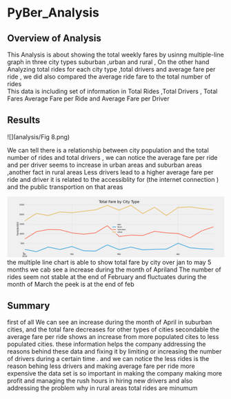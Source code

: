 # PyBer_Analysis


## Overview of Analysis

This Analysis is about showing the total weekly fares by usinng   multiple-line graph in three city types  suburban ,urban and rural , On the other hand Analyzing total rides for each city type ,total drivers  and average fare per ride , we did also compared   the average ride fare to the total number of rides  
This data is  including set of information  in Total Rides	,Total Drivers ,	Total Fares	Average Fare per Ride and 	Average Fare per Driver


## Results


               
               
               
 ![](analysis/Fig 8.png)




We can tell there is a relationship between city population and the total number of rides and total drivers , we can notice the average fare per ride and per driver seems to increase in urban areas and suburban areas ,another fact  in rural areas Less drivers   lead to a higher average fare per ride and driver 
it is related to  the accessiblity for (the internet connection ) and the public transportion on that areas  


![](analysis/PyBer_fare_summary.png)
the multiple line chart is able to show  total fare by city over jan to may 5 months we cab see a increase during the month of Apriland  The number of rides seem not stable  at the end of February and fluctuates during the month of March  the peek is at the end of feb 


## Summary
first of all We can see an  increase during the month of April in suburban cities, and  the total fare decreases for other types of cities
secondable the average fare per ride shows an increase from more populated cites to less populated cities.
these information helps the  company addressing the reasons behind these data and fixing it  by limiting or increasing the number of drivers during a certain time . and we can notice the less rides is the reason behing less drivers and making average fare per ride more expensive the  data set is so important in making the company making more profit and managing the rush hours in hiring new drivers and also addressing the problem why in rural areas
total rides are minumum 



